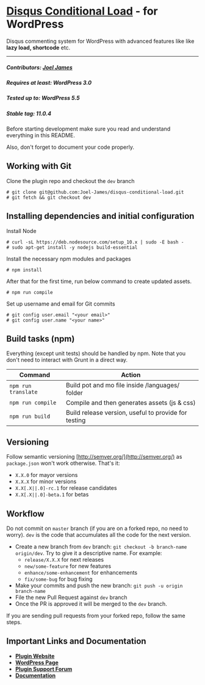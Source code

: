 # [Disqus Conditional Load](https://wordpress.org/plugins/disqus-conditional-load) - for WordPress

Disqus commenting system for WordPress with advanced features like like <strong>lazy load, shortcode</strong> etc.

<hr/>

##### Contributors: <a href="https://github.com/joel-james/">Joel James</a>

##### Requires at least: WordPress 3.0

##### Tested up to: WordPress 5.5

##### Stable tag: 11.0.4

Before starting development make sure you read and understand everything in this README.

Also, don't forget to document your code properly.

## Working with Git

Clone the plugin repo and checkout the `dev` branch

```
# git clone git@github.com:Joel-James/disqus-conditional-load.git
# git fetch && git checkout dev
```

## Installing dependencies and initial configuration

Install Node

```
# curl -sL https://deb.nodesource.com/setup_10.x | sudo -E bash -
# sudo apt-get install -y nodejs build-essential
```

Install the necessary npm modules and packages

```
# npm install
```

After that for the first time, run below command to create updated assets.

```
# npm run compile
```

Set up username and email for Git commits

```
# git config user.email "<your email>"
# git config user.name "<your name>"
```

## Build tasks (npm)

Everything (except unit tests) should be handled by npm. Note that you don't need to interact with Grunt in a direct way.

| Command             | Action                                               |
| ------------------- | ---------------------------------------------------- |
| `npm run translate` | Build pot and mo file inside /languages/ folder      |
| `npm run compile`   | Compile and then generates assets (js & css)         |
| `npm run build`     | Build release version, useful to provide for testing |

## Versioning

Follow semantic versioning [http://semver.org/](http://semver.org/) as `package.json` won't work otherwise. That's it:

-   `X.X.0` for mayor versions
-   `X.X.X` for minor versions
-   `X.X[.X||.0]-rc.1` for release candidates
-   `X.X[.X||.0]-beta.1` for betas

## Workflow

Do not commit on `master` branch (if you are on a forked repo, no need to worry). `dev` is the code
that accumulates all the code for the next version.

-   Create a new branch from `dev` branch: `git checkout -b branch-name origin/dev`. Try to give it a descriptive name. For example:
    -   `release/X.X.X` for next releases
    -   `new/some-feature` for new features
    -   `enhance/some-enhancement` for enhancements
    -   `fix/some-bug` for bug fixing
-   Make your commits and push the new branch: `git push -u origin branch-name`
-   File the new Pull Request against `dev` branch
-   Once the PR is approved it will be merged to the `dev` branch.

If you are sending pull requests from your forked repo, follow the same steps.

## Important Links and Documentation

-   <a href="https://dclwp.com/"><strong>Plugin Website</strong></a>
-   <a href="https://wordpress.org/plugins/disqus-conditional-load/"><strong>WordPress Page</strong></a>
-   <a href="https://wordpress.org/support/plugin/disqus-conditional-load/"><strong>Plugin Support Forum</strong></a>
-   <a href="https://dclwp.com/docs/"><strong>Documentation</strong></a>
